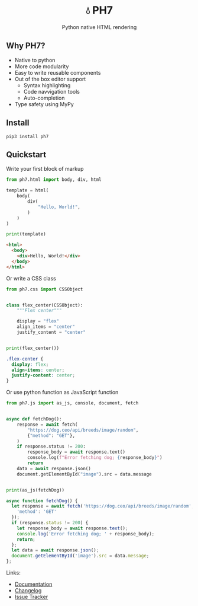 <div style="display:flex; align-items: center; justify-content: center;">
    <h1>💧 PH7</h1>
</div>
<div style="display:flex; align-items: center; justify-content: center;">
    Python native HTML rendering
</div>

## Why PH7?

* Native to python
* More code modularity
* Easy to write reusable components
* Out of the box editor support
    * Syntax highlighting
    * Code navvigation tools
    * Auto-completion
*  Type safety using MyPy


## Install
```
pip3 install ph7
```

## Quickstart

Write your first block of markup

<!-- {"type": "html", "file": "examples/hello.py"} -->
```python
from ph7.html import body, div, html

template = html(
    body(
        div(
            "Hello, World!",
        )
    )
)

print(template)
```

```html
<html>
  <body>
    <div>Hello, World!</div>
  </body>
</html>
```
<!-- end -->

Or write a CSS class

<!-- {"type": "css", "file": "examples/css_example.py"} -->
```python
from ph7.css import CSSObject


class flex_center(CSSObject):
    """Flex center"""

    display = "flex"
    align_items = "center"
    justify_content = "center"


print(flex_center())
```

```css
.flex-center {
  display: flex;
  align-items: center;
  justify-content: center;
}
```
<!-- end -->

Or use python function as JavaScript function


<!-- {"type": "js", "file": "examples/js_example.py"} -->
```python
from ph7.js import as_js, console, document, fetch


async def fetchDog():
    response = await fetch(
        "https://dog.ceo/api/breeds/image/random",
        {"method": "GET"},
    )
    if response.status != 200:
        response_body = await response.text()
        console.log(f"Error fetching dog; {response_body}")
        return
    data = await response.json()
    document.getElementById("image").src = data.message


print(as_js(fetchDog))
```

```js
async function fetchDog() {
  let response = await fetch('https://dog.ceo/api/breeds/image/random', {
    'method': 'GET'
  });
  if (response.status != 200) {
    let response_body = await response.text();
    console.log('Error fetching dog; ' + response_body);
    return;
  };
  let data = await response.json();
  document.getElementById('image').src = data.message;
};
```
<!-- end -->

Links:

* [Documentation](http://ph7.angrybayblade.me)
* [Changelog](https://github.com/angrybayblade/ph7/blob/main/docs/CHANGELOG)
* [Issue Tracker](https://github.com/angrybayblade/ph7/issues)
